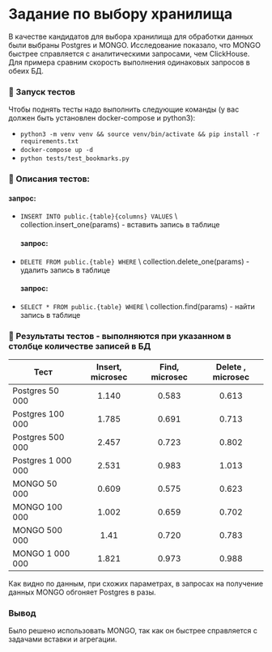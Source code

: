 # Задание по выбору хранилища
В качестве кандидатов для выбора хранилища для обработки  данных были выбраны  Postgres и MONGO. Исследование показало, что MONGO быстрее справляется с аналитическими запросами, чем ClickHouse.
Для примера сравним скорость выполнения одинаковых запросов в обеих БД.


### 🚀 Запуск тестов
Чтобы поднять тесты надо выполнить следующие команды 
   (у вас должен быть установлен docker-compose и python3):
- `python3 -m venv venv && source venv/bin/activate && pip install -r requirements.txt`
- `docker-compose up -d`
- `python tests/test_bookmarks.py`

### 📙 Описания тестов:

  #### запрос: 
- `INSERT INTO public.{table}{columns} VALUES` \ collection.insert_one(params) - вставить  запись в таблице

  #### запрос:
- `DELETE FROM public.{table} WHERE` \ collection.delete_one(params) - удалить запись в таблице

  #### запрос: 
- `SELECT * FROM public.{table} WHERE` \ collection.find(params) - найти запись в таблице


### 📘 Результаты тестов - выполняются при указанном в столбце количестве записей в БД

| Тест             | Insert, microsec | Find, microsec | Delete , microsec |
|------------------|:-----------:|:---------:|:---------:| 
| Postgres 50 000  |   1.140    |  0.583  | 0.613 |
| Postgres 100 000 |   1.785    |   0.691  | 0.713 |
| Postgres 500 000 |    2.457    |   0.723   | 0.802 |
| Postgres 1 000 000 |    2.531    |   0.983   | 1.013 |
| MONGO 50 000     |   0.609    |  0.575  | 0.623 |
| MONGO 100 000    |   1.002    |   0.659  | 0.702 |
| MONGO 500 000    |    1.41    |   0.720   | 0.783 |
| MONGO 1 000 000  |    1.821    |   0.973   | 0.988 |

Как видно по данным, при схожих параметрах, в запросах на получение данных MONGO обгоняет Postgres в разы.

### Вывод
Было решено использовать MONGO, так как он быстрее справляется с задачами вставки и агрегации.